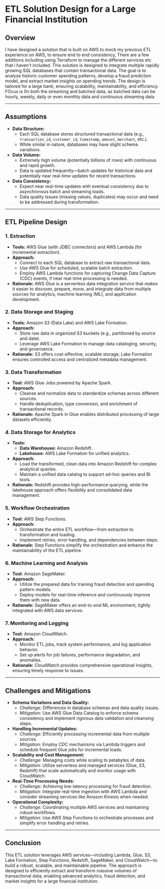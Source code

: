 # ETL Solution Design for a Large Financial Institution

## Overview
I have designed a solution that is built on AWS to mock my previous ETL experience on AWS, to ensure end to end consistency,
There are a few additions including using Terraform to manage the different services etc that i haven't included. 
This solution is designed to integrate multiple rapidly growing SQL databases that contain transactional data. 
The goal is to analyze historic customer spending patterns, develop a fraud prediction model, and extract market insights on spending trends. 
The design is tailored for a large bank, ensuring scalability, maintainability, and efficiency.
FOcus is 0n both the streaming and batched data, as batched data can be hourly, weekly, daily or even monthly data and continuous streaming data  

---

## Assumptions
- **Data Structure:**
  - Each SQL database stores structured transactional data (e.g., `transaction_id`, `customer_id`, `timestamp`, `amount`, `merchant`, etc.).
  - While similar in nature, databases may have slight schema variations.
- **Data Volume:**
  - Extremely high volume (potentially billions of rows) with continuous and rapid growth.
  - Data is updated frequently—batch updates for historical data and potentially near real-time updates for recent transactions.
- **Data Consistency:**
  - Expect near real-time updates with eventual consistency due to asynchronous batch and streaming loads.
  - Data quality issues (missing values, duplicates) may occur and need to be addressed during transformation.

---

## ETL Pipeline Design

### 1. Extraction
- **Tools:** AWS Glue (with JDBC connectors) and AWS Lambda (for incremental extraction).
- **Approach:**
  - Connect to each SQL database to extract raw transactional data.
  - Use AWS Glue for scheduled, scalable batch extraction.
  - Employ AWS Lambda functions for capturing Change Data Capture (CDC) events, if near real-time processing is needed.
- **Rationale:** AWS Glue is a serverless data integration service that makes it easier to discover, prepare, move, and integrate data from multiple sources for analytics, machine learning (ML), and application development.

### 2. Data Storage and Staging
- **Tools:** Amazon S3 (Data Lake) and AWS Lake Formation.
- **Approach:**
  - Store raw data in organized S3 buckets (e.g., partitioned by source and date).
  - Leverage AWS Lake Formation to manage data cataloging, security, and governance.
- **Rationale:** S3 offers cost-effective, scalable storage; Lake Formation ensures controlled access and centralized metadata management.

### 3. Data Transformation
- **Tool:** AWS Glue Jobs powered by Apache Spark.
- **Approach:**
  - Cleanse and normalize data to standardize schemas across different sources.
  - Handle deduplication, type conversion, and enrichment of transactional records.
- **Rationale:** Apache Spark in Glue enables distributed processing of large datasets efficiently.

### 4. Data Storage for Analytics
- **Tools:**
  - **Data Warehouse:** Amazon Redshift.
  - **Lakehouse:** AWS Lake Formation for unified analytics.
- **Approach:**
  - Load the transformed, clean data into Amazon Redshift for complex analytical queries.
  - Maintain a unified data catalog to support ad-hoc queries and BI tools.
- **Rationale:** Redshift provides high-performance querying, while the lakehouse approach offers flexibility and consolidated data management.

### 5. Workflow Orchestration
- **Tool:** AWS Step Functions.
- **Approach:**
  - Orchestrate the entire ETL workflow—from extraction to transformation and loading.
  - Implement retries, error handling, and dependencies between steps.
- **Rationale:** Step Functions simplify the orchestration and enhance the maintainability of the ETL pipeline.

### 6. Machine Learning and Analysis
- **Tool:** Amazon SageMaker.
- **Approach:**
  - Utilize the prepared data for training fraud detection and spending pattern models.
  - Deploy models for real-time inference and continuously improve them with new data.
- **Rationale:** SageMaker offers an end-to-end ML environment, tightly integrated with AWS data services.

### 7. Monitoring and Logging
- **Tool:** Amazon CloudWatch.
- **Approach:**
  - Monitor ETL jobs, track system performance, and log application behavior.
  - Set up alerts for job failures, performance degradation, and anomalies.
- **Rationale:** CloudWatch provides comprehensive operational insights, ensuring timely response to issues.

---

## Challenges and Mitigations
- **Schema Variations and Data Quality:**
  - *Challenge:* Differences in database schemas and data quality issues.
  - *Mitigation:* Use AWS Glue Data Catalog to enforce schema consistency and implement rigorous data validation and cleansing steps.
- **Handling Incremental Updates:**
  - *Challenge:* Efficiently processing incremental data from multiple sources.
  - *Mitigation:* Employ CDC mechanisms via Lambda triggers and schedule frequent Glue jobs for incremental loads.
- **Scalability and Cost Management:**
  - *Challenge:* Managing costs while scaling to petabytes of data.
  - *Mitigation:* Utilize serverless and managed services (Glue, S3, Redshift) that scale automatically and monitor usage with CloudWatch.
- **Real-Time Processing Needs:**
  - *Challenge:* Achieving low-latency processing for fraud detection.
  - *Mitigation:* Integrate real-time ingestion with AWS Lambda and consider streaming services like Amazon Kinesis when needed.
- **Operational Complexity:**
  - *Challenge:* Coordinating multiple AWS services and maintaining robust workflows.
  - *Mitigation:* Use AWS Step Functions to orchestrate processes and simplify error handling and retries.

---

## Conclusion
This ETL solution leverages AWS services—including Lambda, Glue, S3, Lake Formation, Step Functions, Redshift, SageMaker, and CloudWatch—to build a robust, scalable, and maintainable pipeline. The approach is designed to efficiently extract and transform massive volumes of transactional data, enabling advanced analytics, fraud detection, and market insights for a large financial institution.
